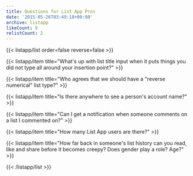 ```yaml
---
title: Questions for List App Pros
date: '2015-05-26T03:49:18+00:00'
archive: listapp
likeCount: 9
relistCount: 2
---
```



{{< listapp/list order=false reverse=false >}}

   {{< listapp/item title="What's up with list title input when it puts things you did not type all around your insertion point?" >}}

   {{< listapp/item title="Who agrees that we should have a \"reverse numerical\" list type?" >}}

   {{< listapp/item title="Is there anywhere to see a person's account name?" >}}

   {{< listapp/item title="Can I get a notification when someone comments on a list I commented on?" >}}

   {{< listapp/item title="How many List App users are there?" >}}

   {{< listapp/item title="How far back in someone's list history can you read, like and share before it becomes creepy? Does gender play a role? Age?" >}}

{{< /listapp/list >}}
